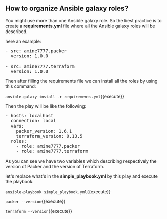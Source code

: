 ## How to organize Ansible galaxy roles?

You might use more than one Ansible galaxy role. So the best practice is to create a **requirements.yml** file where all the Ansible galaxy roles will be described.

here an example:

<pre class="file" data-target="clipboard">
- src: amine7777.packer
  version: 1.0.0

- src: amine7777.terraform
  version: 1.0.0
</pre>

Then after filling the requirements file we can install all the roles by using this command:

`ansible-galaxy install -r requirements.yml`{{execute}}

Then the play will be like the following:

<pre class="file" data-target="clipboard">
- hosts: localhost
  connection: local
  vars:
    packer_version: 1.6.1
    terraform_version: 0.13.5
  roles:
    - role: amine7777.packer
    - role: amine7777.terraform
</pre>

As you can see we have two variables which describing respectively the version of Packer and the version of Terraform.

let's replace what's in the **simple_playbook.yml** by this play and execute the playbook.

`ansible-playbook simple_playbook.yml`{{execute}}

`packer --version`{{execute}}

`terraform --version`{{execute}}
